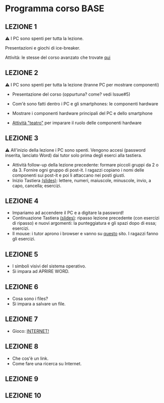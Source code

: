 # Programma corso BASE


## LEZIONE 1

:warning: I PC sono spenti per tutta la lezione.

Presentazioni e giochi di ice-breaker.

Attività: le stesse del corso avanzato che trovate [qui](corso-avanzato/lez1/attività-lez1.md)

## LEZIONE 2

:warning: I PC sono spenti per tutta la lezione (tranne PC per mostrare componenti)

* Presentazione del corso (oppurtuna? come? vedi Issue#5)

* Com'è sono fatti dentro i PC e gli smartphones: le componenti hardware

* Mostrare i componenti hardware principali del PC e dello smartphone
* [Attività "teatro"](lez2/hardware-base.md) per imparare il ruolo delle componenti hardware

## LEZIONE 3

:warning: All'inizio della lezione i PC sono spenti. Vengono accesi (password inserita, lanciato Word) dai tutor solo prima degli eserci alla tastiera.

* Attività follow-up della lezione precedente: formare piccoli gruppi da 2 o da 3. Fornire ogni gruppo di post-it. I ragazzi copiano i nomi delle componenti sui post-it e poi li attaccano nei posti giusti.
* Inizio Tastiera [(slides)](lez3/tastiera.pptx): lettere, numeri, maiuscole, minuscole, invio, a capo, cancella; esercizi.

## LEZIONE 4
* Impariamo ad accendere il PC e a digitare la password!
* Continuazione Tastiera [(slides)](lez4/tastiera2.pptx): ripasso lezione precedente (con esercizi di ripasso) e nuovi argomenti: la punteggiatura e gli spazi dopo di essa; esercizi.
* Il mouse: i tutor aprono i browser e vanno su [questo](http://mouseprogram.com/practice.html) sito. I ragazzi fanno gli esercizi.

## LEZIONE 5
* I simboli visivi del sistema operativo.
* Si impara ad APRIRE WORD.

## LEZIONE 6
* Cosa sono i files?
* Si impara a salvare un file.

## LEZIONE 7
* Gioco: [INTERNET!](https://github.com/nam-301/pensierodigitale/issues/6)

## LEZIONE 8
* Che cos'è un link.
* Come fare una ricerca su Internet.

## LEZIONE 9

## LEZIONE 10

